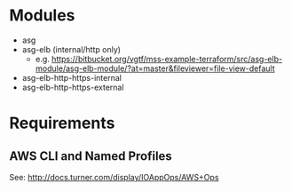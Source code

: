 # Modules
  - asg
  - asg-elb (internal/http only)
    * e.g. https://bitbucket.org/vgtf/mss-example-terraform/src/asg-elb-module/asg-elb-module/?at=master&fileviewer=file-view-default
  - asg-elb-http-https-internal
  - asg-elb-http-https-external

# Requirements

## AWS CLI and Named Profiles

  See: http://docs.turner.com/display/IOAppOps/AWS+Ops
